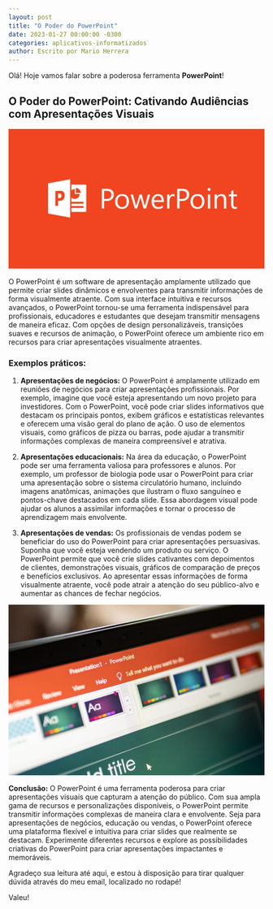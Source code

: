```yaml
---
layout: post
title: "O Poder do PowerPoint"
date: 2023-01-27 00:00:00 -0300
categories: aplicativos-informatizados
author: Escrito por Mario Herrera
---
```


Olá! Hoje vamos falar sobre a poderosa ferramenta **PowerPoint**!

## O Poder do PowerPoint: Cativando Audiências com Apresentações Visuais


![](https://github.com/mariopuebla17/blog/blob/main/_images/20230627/powerpoint.jpg?raw=true)

O PowerPoint é um software de apresentação amplamente utilizado que permite criar slides dinâmicos e envolventes para transmitir informações de forma visualmente atraente. Com sua interface intuitiva e recursos avançados, o PowerPoint tornou-se uma ferramenta indispensável para profissionais, educadores e estudantes que desejam transmitir mensagens de maneira eficaz. Com opções de design personalizáveis, transições suaves e recursos de animação, o PowerPoint oferece um ambiente rico em recursos para criar apresentações visualmente atraentes.

### Exemplos práticos:

1. **Apresentações de negócios:** O PowerPoint é amplamente utilizado em reuniões de negócios para criar apresentações profissionais. Por exemplo, imagine que você esteja apresentando um novo projeto para investidores. Com o PowerPoint, você pode criar slides informativos que destacam os principais pontos, exibem gráficos e estatísticas relevantes e oferecem uma visão geral do plano de ação. O uso de elementos visuais, como gráficos de pizza ou barras, pode ajudar a transmitir informações complexas de maneira compreensível e atrativa.

2. **Apresentações educacionais:** Na área da educação, o PowerPoint pode ser uma ferramenta valiosa para professores e alunos. Por exemplo, um professor de biologia pode usar o PowerPoint para criar uma apresentação sobre o sistema circulatório humano, incluindo imagens anatômicas, animações que ilustram o fluxo sanguíneo e pontos-chave destacados em cada slide. Essa abordagem visual pode ajudar os alunos a assimilar informações e tornar o processo de aprendizagem mais envolvente.

3. **Apresentações de vendas:** Os profissionais de vendas podem se beneficiar do uso do PowerPoint para criar apresentações persuasivas. Suponha que você esteja vendendo um produto ou serviço. O PowerPoint permite que você crie slides cativantes com depoimentos de clientes, demonstrações visuais, gráficos de comparação de preços e benefícios exclusivos. Ao apresentar essas informações de forma visualmente atraente, você pode atrair a atenção do seu público-alvo e aumentar as chances de fechar negócios.

![](https://github.com/mariopuebla17/blog/blob/main/_images/20230627/microsoft-power-point.jpg?raw=true)

**Conclusão:** O PowerPoint é uma ferramenta poderosa para criar apresentações visuais que capturam a atenção do público. Com sua ampla gama de recursos e personalizações disponíveis, o PowerPoint permite transmitir informações complexas de maneira clara e envolvente. Seja para apresentações de negócios, educação ou vendas, o PowerPoint oferece uma plataforma flexível e intuitiva para criar slides que realmente se destacam. Experimente diferentes recursos e explore as possibilidades criativas do PowerPoint para criar apresentações impactantes e memoráveis.

Agradeço sua leitura até aqui, e estou à disposição para tirar qualquer dúvida através do meu email, localizado no rodapé!

Valeu!